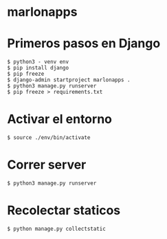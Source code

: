 # marlonapps

# Primeros pasos en Django
```
$ python3 - venv env
$ pip install django
$ pip freeze
$ django-admin startproject marlonapps .
$ python3 manage.py runserver
$ pip freeze > requirements.txt
```

# Activar el entorno
```
$ source ./env/bin/activate
```

# Correr server
```
$ python3 manage.py runserver
```

# Recolectar staticos
```
$ python manage.py collectstatic
```
